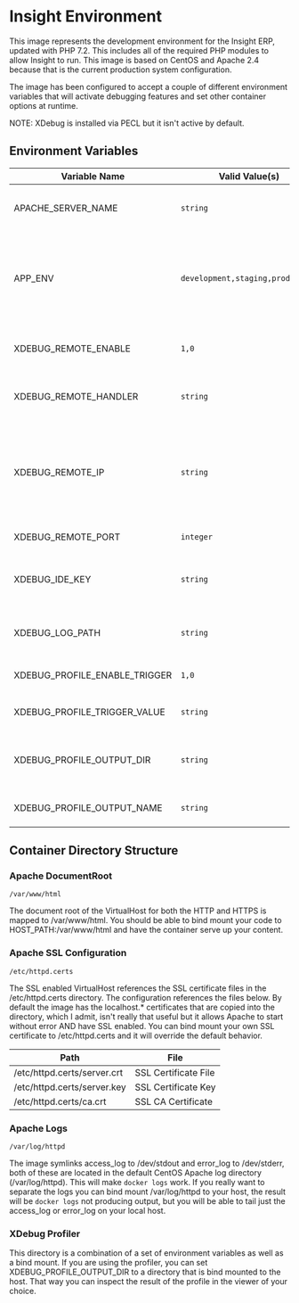 # Insight Environment

This image represents the development environment for the Insight ERP, updated with PHP 7.2.  This includes all of the required PHP modules to allow Insight to run.  This image is based on CentOS and Apache 2.4 because that is the current production system configuration.

The image has been configured to accept a couple of different environment variables that will activate debugging features and set other container options at runtime.

NOTE: XDebug is installed via PECL but it isn't active by default.

## Environment Variables
| Variable Name | Valid Value(s) | Default Value | Configuration Value | Notes |
|---|---|---|---|---|
|APACHE_SERVER_NAME|`string`|localhost|ServerName|Sets the Apache ServerName variable in global context|
|APP_ENV|`development,staging,production`|development|SetEnv INSIGHT_ENV|Sets the Insight environment, if development the php.ini DISPLAY_ERRORS statement will be set to ALL, otherwise it is OFF.|
|XDEBUG_REMOTE_ENABLE|`1,0`|0|xdebug.remote_enable|Enables the remote debugger and if necessary the XDebug extension|
|XDEBUG_REMOTE_HANDLER|`string`|dbgp|xdebug.remote_handler|Sets the debugger protocol, you should leave this at it's default value|
|XDEBUG_REMOTE_IP|`string`|127.0.0.1|xdebug.remote_host|The remote host (IP or DNS name) to send the send the debug info (PC or Mac should be host.docker.internal, that's the DNS name of the host PC)|
|XDEBUG_REMOTE_PORT|`integer`|9000|xdebug.remote_port|The port to send debug info to|
|XDEBUG_IDE_KEY|`string`|IDE_KEY|xdebug.idekey|The COOKIE/GET/POST parameter value to trigger the debug session|
|XDEBUG_LOG_PATH|`string`||xdebug.remote_log|The location of the xdebug log file, if it is blank the log is disabled|
|XDEBUG_PROFILE_ENABLE_TRIGGER|`1,0`|0|xdebug.profiler_enable_trigger|Enables the profiler and if necessary the XDebug extension|
|XDEBUG_PROFILE_TRIGGER_VALUE|`string`|DO_PROFILE|xdebug.profiler_enable_trigger_value|The POST/GET value to enable the profiler|
|XDEBUG_PROFILE_OUTPUT_DIR|`string`|/tmp|xdebug.profiler_output_dir|The path in the container to save the profiler files (probably should be a volume)|
|XDEBUG_PROFILE_OUTPUT_NAME|`string`|cachegrind.out.%t%s|xdebug.profiler_output_name|The pattern of the file name to save in the output directory|

## Container Directory Structure

### Apache DocumentRoot

`/var/www/html`

The document root of the VirtualHost for both the HTTP and HTTPS is mapped to /var/www/html.  You should be able to bind mount your code to HOST_PATH:/var/www/html and have the container serve up your content.

### Apache SSL Configuration

`/etc/httpd.certs`

The SSL enabled VirtualHost references the SSL certificate files in the /etc/httpd.certs directory.  The configuration references the files below.  By default the image has the localhost.* certificates that are copied into the directory, which I admit, isn't really that useful but it allows Apache to start without error AND have SSL enabled.  You can bind mount your own SSL certificate to /etc/httpd.certs and it will override the default behavior.

| Path | File |
|---|---|
|/etc/httpd.certs/server.crt|SSL Certificate File|
|/etc/httpd.certs/server.key|SSL Certificate Key|
|/etc/httpd.certs/ca.crt|SSL CA Certificate|

### Apache Logs

`/var/log/httpd`

The image symlinks access_log to /dev/stdout and error_log to /dev/stderr, both of these are located in the default CentOS Apache log directory (/var/log/httpd).  This will make `docker logs` work.  If you really want to separate the logs you can bind mount /var/log/httpd to your host, the result will be `docker logs` not producing output, but you will be able to tail just the access_log or error_log on your local host.

### XDebug Profiler

This directory is a combination of a set of environment variables as well as a bind mount.  If you are using the profiler, you can set XDEBUG_PROFILE_OUTPUT_DIR to a directory that is bind mounted to the host.  That way you can inspect the result of the profile in the viewer of your choice.